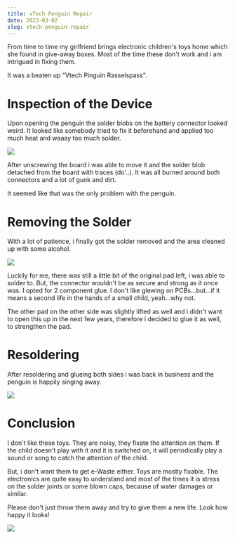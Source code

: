 ```yaml
---
title: vTech Penguin Repair
date: 2023-03-02
slug: vtech-penguin-repair
---
```


From time to time my girlfriend brings electronic children's toys home which she found in give-away boxes. Most of the time these don't work and i am intrigued in fixing them.

It was a beaten up "Vtech Pinguin Rasselspass".

# Inspection of the Device
Upon opening the penguin the solder blobs on the battery connector looked weird. It looked like somebody tried to fix it beforehand and applied too much heat and waaay too much solder.

![](/img/2023/PXL_20230302_104629543.jpg)

After unscrewing the board i was able to move it and the solder blob detached from the board with traces (do'..). It was all burned around both connectors and a lot of gunk and dirt.

It seemed like that was the only problem with the penguin.

# Removing the Solder
With a lot of patience, i finally got the solder removed and the area cleaned up with some alcohol.

![](/img/2023/PXL_20230302_104622557.jpg)

Luckily for me, there was still a little bit of the original pad left, i was able to solder to. But, the connector wouldn't be as secure and strong as it once was. I opted for 2 component glue. I don't like glewing on PCBs...but...if it means a second life in the hands of a small child, yeah...why not.

The other pad on the other side was slightly lifted as well and i didn't want to open this up in the next few years, therefore i decided to glue it as well, to strengthen the pad.

# Resoldering
After resoldering and glueing both sides i was back in business and the penguin is happily singing away.

![](/img/2023/PXL_20230302_110930399.jpg)

# Conclusion
I don't like these toys. They are noisy, they fixate the attention on them. If the child doesn't play with it and it is switched on, it will periodically play a sound or song to catch the attention of the child. 

But, i don't want them to get e-Waste either. Toys are mostly fixable. The electronics are quite easy to understand and most of the times it is stress on the solder joints or some blown caps, because of water damages or similar.

Please don't just throw them away and try to give them a new life. Look how happy it looks!

![](/img/2023/PXL_20230302_114300697.jpg)

